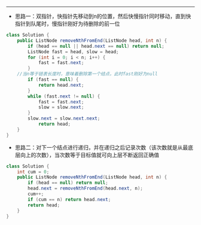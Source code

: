 ---
- 思路一：双指针，快指针先移动到n的位置，然后快慢指针同时移动，直到快指针到队尾时，慢指针刚好为待删除的前一位

```java
class Solution {
    public ListNode removeNthFromEnd(ListNode head, int n) {
        if (head == null || head.next == null) return null;
        ListNode fast = head, slow = head;
        for (int i = 0; i < n; i++) {
            fast = fast.next;
        }
    //当n等于链表长度时，意味着删除第一个结点，此时fast刚好为null
        if (fast == null) {
            return head.next;
        }
        while (fast.next != null) {
            fast = fast.next;
            slow = slow.next;
        }
        slow.next = slow.next.next;
            return head;
    }
}
```

- 思路二：对下一个结点进行递归，并在递归之后记录次数（该次数就是从最底层向上的次数），当次数等于目标值就可向上层不断返回正确值
```java
class Solution {
    int cum = 0;
    public ListNode removeNthFromEnd(ListNode head, int n) {
        if (head == null) return null;
        head.next = removeNthFromEnd(head.next, n);
        cum++;
        if (cum == n) return head.next;
        return head;
    }
}
```